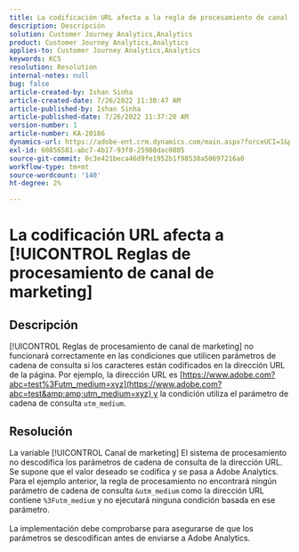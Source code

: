 ```yaml
---
title: La codificación URL afecta a la regla de procesamiento de canal de marketing
description: Descripción
solution: Customer Journey Analytics,Analytics
product: Customer Journey Analytics,Analytics
applies-to: Customer Journey Analytics,Analytics
keywords: KCS
resolution: Resolution
internal-notes: null
bug: false
article-created-by: Ishan Sinha
article-created-date: 7/26/2022 11:30:47 AM
article-published-by: Ishan Sinha
article-published-date: 7/26/2022 11:37:20 AM
version-number: 1
article-number: KA-20186
dynamics-url: https://adobe-ent.crm.dynamics.com/main.aspx?forceUCI=1&pagetype=entityrecord&etn=knowledgearticle&id=ab43dd5e-d60c-ed11-82e5-000d3a379b78
exl-id: 60856581-abc7-4b17-93f0-25908dac0805
source-git-commit: 0c3e421beca46d9fe1952b1f98538a50697216a0
workflow-type: tm+mt
source-wordcount: '140'
ht-degree: 2%

---
```


# La codificación URL afecta a [!UICONTROL Reglas de procesamiento de canal de marketing]

## Descripción

[!UICONTROL Reglas de procesamiento de canal de marketing] no funcionará correctamente en las condiciones que utilicen parámetros de cadena de consulta si los caracteres están codificados en la dirección URL de la página. Por ejemplo, la dirección URL es [https://www.adobe.com?abc=test%3Futm_medium=xyz](https://www.adobe.com?abc=test&amp;amp;utm_medium=xyz) y la condición utiliza el parámetro de cadena de consulta `utm_medium`.

## Resolución

La variable [!UICONTROL Canal de marketing] El sistema de procesamiento no descodifica los parámetros de cadena de consulta de la dirección URL. Se supone que el valor deseado se codifica y se pasa a Adobe Analytics. Para el ejemplo anterior, la regla de procesamiento no encontrará ningún parámetro de cadena de consulta `&utm_medium` como la dirección URL contiene `%3Futm_medium` y no ejecutará ninguna condición basada en ese parámetro.<br> <br>La implementación debe comprobarse para asegurarse de que los parámetros se descodifican antes de enviarse a Adobe Analytics.
